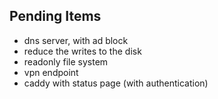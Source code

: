 Pending Items
-------------
* dns server, with ad block
* reduce the writes to the disk
* readonly file system
* vpn endpoint
* caddy with status page (with authentication)
